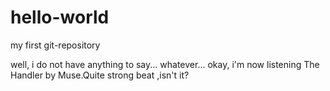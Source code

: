 # hello-world
my first git-repository

well, i do not have anything to say...
whatever...
okay, i'm now listening The Handler by Muse.Quite strong beat ,isn't it?
